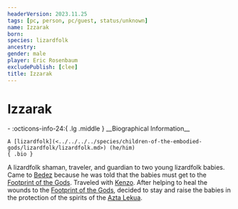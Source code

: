 ```yaml
---
headerVersion: 2023.11.25
tags: [pc, person, pc/guest, status/unknown]
name: Izzarak
born:
species: lizardfolk
ancestry:
gender: male
player: Eric Rosenbaum
excludePublish: [clee]
title: Izzarak
---
```

# Izzarak
<div class="grid cards ext-narrow-margin ext-one-column" markdown>
- :octicons-info-24:{ .lg .middle } __Biographical Information__

    A [lizardfolk](<../../../../species/children-of-the-embodied-gods/lizardfolk/lizardfolk.md>) (he/him)  
    { .bio }

</div>


A lizardfolk shaman, traveler, and guardian to two young lizardfolk babies. Came to [Bedez](<../../../../gazetteer/far-south/bedez.md>) because he was told that the babies must get to the [Footprint of the Gods](<../../../../gazetteer/far-south/azta-lekua.md>). Traveled with [Kenzo](<../kenzo.md>). After helping to heal the wounds to the [Footprint of the Gods](<../../../../gazetteer/far-south/azta-lekua.md>), decided to stay and raise the babies in the protection of the spirits of the [Azta Lekua](<../../../../gazetteer/far-south/azta-lekua.md>). 